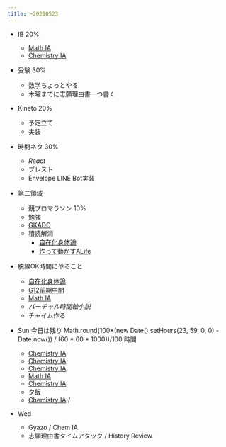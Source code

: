 ```yaml
---
title: ~20210523
---
```


* IB 20%
  
  * [Math IA](Math%20IA.md)
  * [Chemistry IA](Chemistry%20IA.md)
* 受験 30%
  
  * 数学ちょっとやる
  * 木曜までに志願理由書一つ書く
* Kineto 20%
  
  * 予定立て
  * 実装
* 時間ネタ 30%
  
  * *React*
  * ブレスト
  * Envelope LINE Bot実装
* 第二領域
  
  * 競プロマラソン 10%
  * 勉強
  * [GKADC](GKADC.md)
  * 積読解消
    * [自在化身体論](%E8%87%AA%E5%9C%A8%E5%8C%96%E8%BA%AB%E4%BD%93%E8%AB%96.md)
    * [作って動かすALife](%E4%BD%9C%E3%81%A3%E3%81%A6%E5%8B%95%E3%81%8B%E3%81%99ALife.md)
* 脱線OK時間にやること
  
  * [自在化身体論](%E8%87%AA%E5%9C%A8%E5%8C%96%E8%BA%AB%E4%BD%93%E8%AB%96.md)
  * [G12前期中間](G12%E5%89%8D%E6%9C%9F%E4%B8%AD%E9%96%93.md)
  * [Math IA](Math%20IA.md)
  * *バーチャル時間軸小説*
  * チャイム作る
* Sun 今日は残り Math.round(100\*(new Date().setHours(23, 59, 0, 0) - Date.now()) / (60 * 60 * 1000))/100 時間
  
  * [Chemistry IA](Chemistry%20IA.md)
  * [Chemistry IA](Chemistry%20IA.md)
  * [Chemistry IA](Chemistry%20IA.md)
  * [Math IA](Math%20IA.md)
  * [Chemistry IA](Chemistry%20IA.md)
  * 夕飯
  * [Chemistry IA](Chemistry%20IA.md) /
* Wed
  
  * Gyazo / Chem IA
  * 志願理由書タイムアタック / History Review
